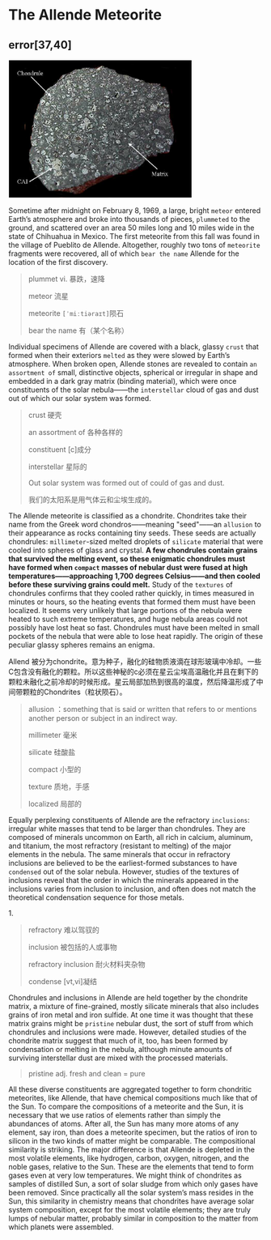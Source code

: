 # The Allende Meteorite

## error[37,40]

<img src="../img/the_allende_meteorite.png" style="zoom:80%;" />

Sometime after midnight on February 8, 1969, a large, bright `meteor` entered Earth’s atmosphere and broke into thousands of pieces, `plummeted` to the ground, and scattered over an area 50 miles long and 10 miles wide in the state of Chihuahua in Mexico. The first meteorite from this fall was found in the village of Pueblito de Allende. Altogether, roughly two tons of `meteorite` fragments were recovered, all of which `bear the name` Allende for the location of the first discovery.

> plummet vi. 暴跌，速降
>
> meteor 流星
>
> meteorite `[ˈmiːtiəraɪt]`陨石
>
> bear the name 有（某个名称）

Individual specimens of Allende are covered with a black, glassy `crust` that formed when their exteriors `melted` as they were slowed by Earth’s atmosphere. When broken open, Allende stones are revealed to contain `an assortment of` small, distinctive objects, spherical or irregular in shape and embedded in a dark gray matrix (binding material), which were once constituents of the solar nebula——the `interstellar` cloud of gas and dust out of which our solar system was formed.

> crust 硬壳
>
> an assortment of 各种各样的
>
> constituent [c]成分
>
> interstellar 星际的
>
> Out solar system was formed out of could of gas and dust.
>
> 我们的太阳系是用气体云和尘埃生成的。

The Allende meteorite is classified as a chondrite. Chondrites take their name from the Greek word chondros——meaning "seed"——an `allusion` to their appearance as rocks containing tiny seeds. These seeds are actually chondrules: `millimeter`-sized melted droplets of `silicate` material that were cooled into spheres of glass and crystal. **A few chondrules contain grains that survived the melting event, so these enigmatic chondrules must have formed when `compact` masses of nebular dust were fused at high temperatures——approaching 1,700 degrees Celsius——and then cooled before these surviving grains could melt.** Study of the `textures` of chondrules confirms that they cooled rather quickly, in times measured in minutes or hours, so the heating events that formed them must have been localized. It seems very unlikely that large portions of the nebula were heated to such extreme temperatures, and huge nebula areas could not possibly have lost heat so fast. Chondrules must have been melted in small pockets of the nebula that were able to lose heat rapidly. The origin of these peculiar glassy spheres remains an enigma.

Allend 被分为chondrite。意为种子，融化的硅物质液滴在球形玻璃中冷却。一些C包含没有融化的颗粒。所以这些神秘的c必须在星云尘埃高温融化并且在剩下的颗粒未融化之前冷却的时候形成。星云局部加热到很高的温度，然后降温形成了中间带颗粒的Chondrites（粒状陨石）。

> allusion ：something that is said or written that refers to or mentions another person or subject in an indirect way.
>
> millimeter 毫米
>
> silicate 硅酸盐
>
> compact 小型的
>
> texture 质地，手感
>
> localized 局部的

 Equally perplexing constituents of Allende are the refractory `inclusions`: irregular white masses that tend to be larger than chondrules. They are composed of minerals uncommon on Earth, all rich in calcium, aluminum, and titanium, the most refractory (resistant to melting) of the major elements in the nebula. The same minerals that occur in refractory inclusions are believed to be the earliest-formed substances to have `condensed` out of the solar nebula. However, studies of the textures of inclusions reveal that the order in which the minerals appeared in the inclusions varies from inclusion to inclusion, and often does not match the theoretical condensation sequence for those metals.

1\. 

> refractory 难以驾驭的
>
> inclusion 被包括的人或事物
>
> refractory inclusion 耐火材料夹杂物
>
> condense [vt,vi]凝结
>
> 

Chondrules and inclusions in Allende are held together by the chondrite matrix, a mixture of fine-grained, mostly silicate minerals that also includes grains of iron metal and iron sulfide. At one time it was thought that these matrix grains might be `pristine` nebular dust, the sort of stuff from which chondrules and inclusions were made. However, detailed studies of the chondrite matrix suggest that much of it, too, has been formed by condensation or melting in the nebula, although minute amounts of surviving interstellar dust are mixed with the processed materials.

> pristine adj. fresh and clean = pure

All these diverse constituents are aggregated together to form chondritic meteorites, like Allende, that have chemical compositions much like that of the Sun. To compare the compositions of a meteorite and the Sun, it is necessary that we use ratios of elements rather than simply the abundances of atoms. After all, the Sun has many more atoms of any element, say iron, than does a meteorite specimen, but the ratios of iron to silicon in the two kinds of matter might be comparable. The compositional similarity is striking. The major difference is that Allende is depleted in the most volatile elements, like hydrogen, carbon, oxygen, nitrogen, and the noble gases, relative to the Sun. These are the elements that tend to form gases even at very low temperatures. We might think of chondrites as samples of distilled Sun, a sort of solar sludge from which only gases have been removed. Since practically all the solar system’s mass resides in the Sun, this similarity in chemistry means that chondrites have average solar system composition, except for the most volatile elements; they are truly lumps of nebular matter, probably similar in composition to the matter from which planets were assembled.